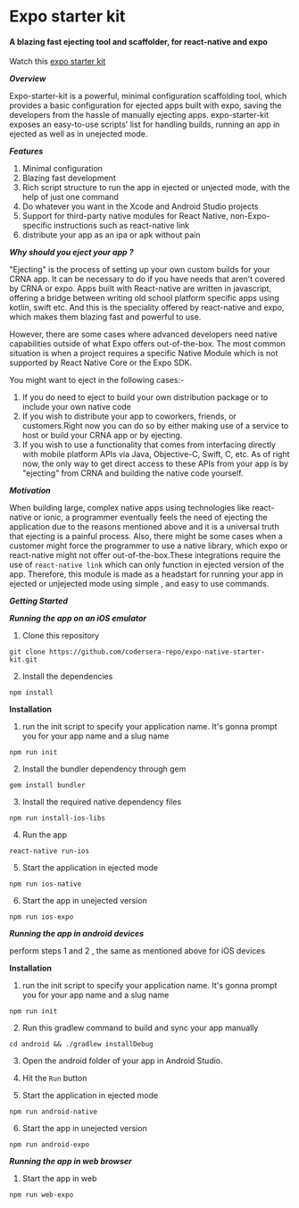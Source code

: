 # Expo starter kit

#### A blazing fast ejecting tool and scaffolder, for react-native and expo

Watch this [expo starter kit](https://youtu.be/Yscc0j6t35E)

***Overview***

Expo-starter-kit is a powerful, minimal configuration scaffolding tool, which provides a basic configuration for ejected apps built 
with expo, saving the developers from the hassle of manually ejecting apps. expo-starter-kit exposes an easy-to-use scripts' 
list for handling builds, running an app in ejected as well as in unejected mode.

***Features***

1. Minimal configuration
2. Blazing fast development
3. Rich script structure to run the app in ejected or unjected mode, with the help of just one command
4. Do whatever you want in the Xcode and Android Studio projects
5. Support for third-party native modules for React Native, non-Expo-specific instructions such as react-native link  
6. distribute your app as an ipa or apk without pain

***Why should you eject your app ?***

"Ejecting" is the process of setting up your own custom builds for your CRNA app. It can be necessary to do if you have needs that 
aren't covered by CRNA or expo. Apps built with React-native are written in javascript, offering a bridge between writing old school
platform specific apps using kotlin, swift etc. And this is the speciality offered by react-native and expo, which makes them blazing
fast and powerful to use.

However, there are some cases where advanced developers need native capabilities outside of what Expo offers out-of-the-box. 
The most common situation is when a project requires a specific Native Module which is not supported by React Native Core or the Expo 
SDK.

You might want to eject in the following cases:-
1. If you do need to eject to build your own distribution package or to include your own native code
2. If you wish to distribute your app to coworkers, friends, or customers.Right now you can do so by either making use 
   of a service to host or build your CRNA app or by ejecting.
3. If you wish to use a functionality that comes from interfacing directly with mobile platform APIs via Java, Objective-C, Swift, C,
   etc. As of right now, the only way to get direct access to these APIs from your app is by "ejecting" from CRNA and building the 
   native code yourself.


***Motivation***

When building large, complex native apps using technologies like react-native or ionic, a programmer eventually feels the need of 
ejecting  the application due to the reasons  mentioned above and it is a universal truth that ejecting is a painful process. 
Also, there might be some cases when a customer might force the programmer to use a native library, which expo or react-native might
not offer out-of-the-box.These integrations require the use of ``react-native link`` which can only function in ejected version of the app.
Therefore, this module is made as a headstart for running your app in ejected or unjejected mode using simple , and easy to use 
commands. 

***Getting Started***

***Running the app on an iOS emulator***

1. Clone this repository
 ```
git clone https://github.com/codersera-repo/expo-native-starter-kit.git 
```
2. Install the dependencies
 ```
 npm install
 ```

**Installation**

1. run the init script to specify your application name. It's gonna prompt you for your app name  and a slug name
 ```
npm run init
 ```
2. Install the bundler dependency through gem
 ```
 gem install bundler
 ```
3. Install the required native dependency files
 ```
 npm run install-ios-libs
 ```
 4. Run the app
 ```
 react-native run-ios
 ```
 5. Start the application in ejected mode
 ```
 npm run ios-native
 ```
 6. Start the app in unejected version
 ```
 npm run ios-expo
 ```
 
 ***Running the app in android devices***
 
 perform steps 1 and 2 , the same as mentioned above for iOS devices

**Installation**

1. run the init script to specify your application name. It's gonna prompt you for your app name  and a slug name
 ```
npm run init
 ```
2. Run this gradlew command to build and sync your app manually
 ```
cd android && ./gradlew installDebug
 ```
3. Open the android folder of your app in Android Studio. 

4. Hit the ``Run`` button 

5. Start the application in ejected mode
 ```
 npm run android-native
 ```
6. Start the app in unejected version
 ```
 npm run android-expo
 ```
 
 ***Running the app in web browser***

 1. Start the app in web
  ```
  npm run web-expo
  ```


